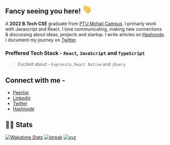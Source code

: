 ## Fancy seeing you here!  <img src="https://raw.githubusercontent.com/tushartiwari7/tushartiwari7/main/wave.gif" width="30px">

A **2022 B.Tech CSE** graduate from [PTU,Mohali Campus](https://mohali.ptu.ac.in/). 
I primarly work with Javascript and React. I love communicating, making new connections & discussing about ideas, projects and startup. I write articles on [Hashnode](https://blog.tusharcodes.tech). I document my journey on [Twitter](https://twitter.com/tushartiwarii).

### Preffered Tech Stack - `React`, `JavaScript` and `TypeScript`
>  Excited about - `ExpressJs`, `React Native` and `jQuery` 

## Connect with me -
- [Peerlist](https://peerlist.io/tushartiwari)
- [Linkedin](https://linkedin.com/in/tushartiwari0172)
- [Twitter](https://twitter.com/tushartiwarii)
- [Hashnode](https://hashnode.com/@tushartiwari)

## 👨‍💻 Stats
[![Wakatime Stats](https://github-readme-stats.vercel.app/api/wakatime?username=tushartiwari7)](https://github.com/tushartiwari7/github-readme-stats)
[![streak](https://github-readme-streak-stats.herokuapp.com/?user=tushartiwari7&theme=tokyonight)](https://github.com/tushartiwari7/tushartiwari7)
[![xyz](https://github-readme-stats.vercel.app/api?username=tushartiwari7&count_private=true&show_icons=true&include_all_commits=true&theme=tokyonight)](https://github.com/tushartiwari7/tushartiwari7)
